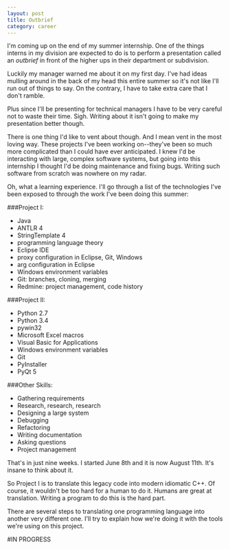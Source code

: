 ```yaml
---
layout: post
title: Outbrief
category: career
---
```


I'm coming up on the end of my summer internship. One of the things interns in my division are expected to do is to perform a presentation called an *outbrief* in front of the higher ups in their department or subdivision.

Luckily my manager warned me about it on my first day. I've had ideas mulling around in the back of my head this entire summer so it's not like I'll run out of things to say. On the contrary, I have to take extra care that I don't ramble.

Plus since I'll be presenting for technical managers I have to be very careful not to waste their time. Sigh. Writing about it isn't going to make my presentation better though.

There is one thing I'd like to vent about though. And I mean vent in the most loving way. These projects I've been working on--they've been so much more complicated than I could have ever anticipated. I knew I'd be interacting with large, complex software systems, but going into this internship I thought I'd be doing maintenance and fixing bugs. Writing such software from scratch was nowhere on my radar.

Oh, what a learning experience. I'll go through a list of the technologies I've been exposed to through the work I've been doing this summer:

###Project I:

- Java
- ANTLR 4
- StringTemplate 4
- programming language theory
- Eclipse IDE
- proxy configuration in Eclipse, Git, Windows
- arg configuration in Eclipse
- Windows environment variables
- Git: branches, cloning, merging
- Redmine: project management, code history

###Project II:

- Python 2.7
- Python 3.4
- pywin32
- Microsoft Excel macros
- Visual Basic for Applications
- Windows environment variables
- Git
- PyInstaller
- PyQt 5

###Other Skills:

- Gathering requirements
- Research, research, research
- Designing a large system
- Debugging
- Refactoring
- Writing documentation
- Asking questions
- Project management

That's in just nine weeks. I started June 8th and it is now August 11th. It's insane to think about it.

So Project I is to translate this legacy code into modern idiomatic C++. Of course, it wouldn't be too hard for a human to do it. Humans are great at translation. Writing a program to do this is the hard part.

There are several steps to translating one programming language into another very different one. I'll try to explain how we're doing it with the tools we're using on this project.

#IN PROGRESS